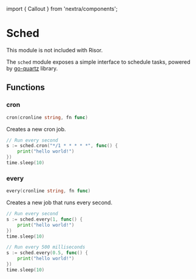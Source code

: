 import { Callout } from 'nextra/components';

# Sched

<Callout type="info" emoji="ℹ️">
This module is not included with Risor.
</Callout>

The `sched` module exposes a simple interface to schedule tasks, powered by [go-quartz](https://github.com/reugn/go-quartz) library.

## Functions

### cron

```go filename="Function signature"
cron(cronline string, fn func)
```

Creates a new cron job.

```go copy filename="Example"
// Run every second
s := sched.cron("*/1 * * * * *", func() {
	print("hello world!")
})
time.sleep(10)
```

### every

```go filename="Function signature"
every(cronline string, fn func)
```

Creates a new job that runs every second.

```go copy filename="Example"
// Run every second
s := sched.every(1, func() {
	print("hello world!")
})
time.sleep(10)
```

```go copy filename="Example"
// Run every 500 milliseconds
s := sched.every(0.5, func() {
	print("hello world!")
})
time.sleep(10)
```

